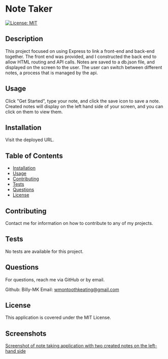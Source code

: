 # Note Taker

[![License: MIT](https://img.shields.io/badge/License-MIT-yellow.svg)](https://opensource.org/licenses/MIT)

## Description

This project focused on using Express to link a front-end and back-end together. The front end was provided, and I constructed the back end to allow HTML routing and API calls. Notes are saved to a db.json file, and displayed on the screen to the user. The user can switch between different notes, a process that is managed by the api. 

## Usage

Click "Get Started", type your note, and click the save icon to save a note. Created notes will display on the left hand side of your screen, and you can click on them to view them.

## Installation

Visit the deployed URL.

## Table of Contents

 - [Installation](#installation)
 - [Usage](#usage)
 - [Contributing](#contributing)
 - [Tests](#tests)
 - [Questions](#questions)
 - [License](#license)

## Contributing

Contact me for information on how to contribute to any of my projects.

## Tests

No tests are available for this project.

## Questions

For questions, reach me via GitHub or by email.

Github: Billy-MK
Email: wmontoothkeating@gmail.com

## License

This application is covered under the MIT License.

## Screenshots

[Screenshot of note taking application with two created notes on the left-hand side](./screenshots/screenshot.png)